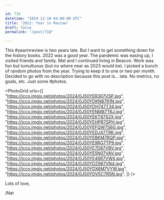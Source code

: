 ```yaml
---

id: 718
datetime: "2024-12-10 04:00:00 UTC"
title: "2022: Year in Review"
draft: false
permalink: "/post/718"

---
```


This #yearinreview is two years late. But I want to get something down for the history books. 2022 was a good year. The pandemic was easing up, I visited friends and family. Mel and I continued living in Beacon. Work was fun but tumultuous (but no where near as 2023 would be). I picked a bunch of random photos from the year. Trying to keep it to one or two per month. Decided to go with no description because this post is... late. No metrics, no goals, etc. Just some #photos.

<PhotoGrid
  urls={[
    "https://icco.imgix.net/photos/2024/0J50YER307VSP.jpg",
    "https://icco.imgix.net/photos/2024/0J50YDKN87R1N.jpg",
    "https://icco.imgix.net/photos/2024/0J50YDH747T34.jpg",
    "https://icco.imgix.net/photos/2024/0J50YENM87T6J.jpg",
    "https://icco.imgix.net/photos/2024/0J50YEKT87S2X.jpg",
    "https://icco.imgix.net/photos/2024/0J50YEHPR7SPH.jpg",
    "https://icco.imgix.net/photos/2024/0J50YEFQW7S6G.jpg",
    "https://icco.imgix.net/photos/2024/0J50YEDJ47TRK.jpg",
    "https://icco.imgix.net/photos/2024/0J50YEBKM7RQP.jpg",
    "https://icco.imgix.net/photos/2024/0J50YE9RG7TP9.jpg",
    "https://icco.imgix.net/photos/2024/0J50YE7D87VBV.jpg",
    "https://icco.imgix.net/photos/2024/0J50YE5N07VAV.jpg",
    "https://icco.imgix.net/photos/2024/0J50YE46R7VW4.jpg",
    "https://icco.imgix.net/photos/2024/0J50YDZ987VN4.jpg",
    "https://icco.imgix.net/photos/2024/0J50YDX6M7VYW.jpg",
    "https://icco.imgix.net/photos/2024/0J50YDV5C7R5N.jpg",
  ]}
/>

Lots of love,

/Nat
